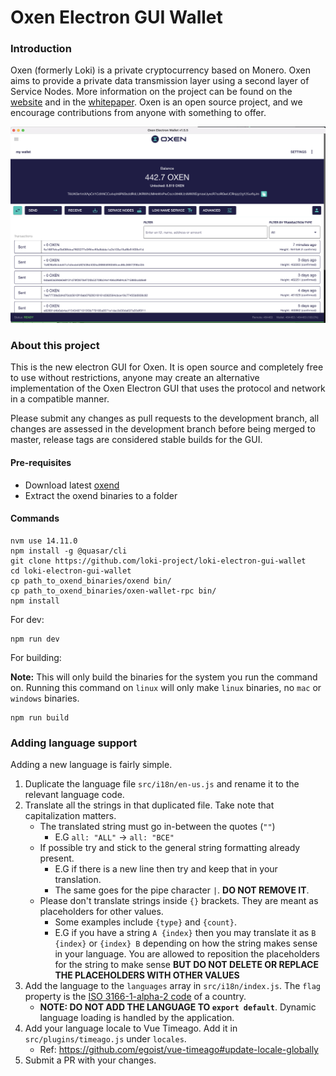 # Oxen Electron GUI Wallet

### Introduction

Oxen (formerly Loki) is a private cryptocurrency based on Monero. Oxen aims to provide a private data transmission layer using a second layer of Service Nodes.
More information on the project can be found on the [website](https://oxen.io) and in the [whitepaper](https://loki.network/whitepaper). Oxen is an open source project, and we encourage contributions from anyone with something to offer.

![Oxen wallet image](./src-electron/icons/mrcuug.PNG)

### About this project

This is the new electron GUI for Oxen. It is open source and completely free to use without restrictions, anyone may create an alternative implementation of the Oxen Electron GUI that uses the protocol and network in a compatible manner.

Please submit any changes as pull requests to the development branch, all changes are assessed in the development branch before being merged to master, release tags are considered stable builds for the GUI.

#### Pre-requisites

- Download latest [oxend](https://github.com/loki-project/loki-core/releases/latest)
- Extract the oxend binaries to a folder

#### Commands

```
nvm use 14.11.0
npm install -g @quasar/cli
git clone https://github.com/loki-project/loki-electron-gui-wallet
cd loki-electron-gui-wallet
cp path_to_oxend_binaries/oxend bin/
cp path_to_oxend_binaries/oxen-wallet-rpc bin/
npm install
```

For dev:

```
npm run dev
```

For building:

**Note:** This will only build the binaries for the system you run the command on. Running this command on `linux` will only make `linux` binaries, no `mac` or `windows` binaries.

```
npm run build
```

### Adding language support

Adding a new language is fairly simple.

1. Duplicate the language file `src/i18n/en-us.js` and rename it to the relevant language code.
2. Translate all the strings in that duplicated file. Take note that capitalization matters.
   - The translated string must go in-between the quotes (`""`)
     - E.G `all: "ALL"` -> `all: "ВСЕ"`
   - If possible try and stick to the general string formatting already present.
     - E.G if there is a new line then try and keep that in your translation.
     - The same goes for the pipe character `|`. **DO NOT REMOVE IT**.
   - Please don't translate strings inside `{}` brackets. They are meant as placeholders for other values.
     - Some examples include `{type}` and `{count}`.
     - E.G if you have a string `A {index}` then you may translate it as `B {index}` or `{index} B` depending on how the string makes sense in your language. You are allowed to reposition the placeholders for the string to make sense **BUT DO NOT DELETE OR REPLACE THE PLACEHOLDERS WITH OTHER VALUES**
3. Add the language to the `languages` array in `src/i18n/index.js`. The `flag` property is the [ISO 3166-1-alpha-2 code](https://www.iso.org/obp/ui/#search/code/) of a country.
   - **NOTE: DO NOT ADD THE LANGUAGE TO `export default`**. Dynamic language loading is handled by the application.
4. Add your language locale to Vue Timeago. Add it in `src/plugins/timeago.js` under `locales`.
   - Ref: https://github.com/egoist/vue-timeago#update-locale-globally
5. Submit a PR with your changes.
